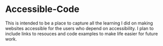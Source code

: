 # Accessible-Code

This is intended to be a place to capture all the learning I did on making websites accessible for the users who depend on accessibility. I plan to include links to resouces and code examples to make life easier for future work.
